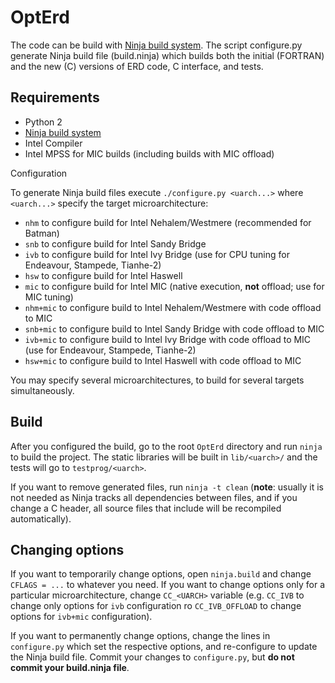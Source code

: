 OptErd
======

The code can be build with [Ninja build system](http://martine.github.io/ninja/). The script configure.py generate Ninja build file (build.ninja) which builds both the initial (FORTRAN) and the new (C) versions of ERD code, C interface, and tests.

Requirements
------------

* Python 2
* [Ninja build system](http://martine.github.io/ninja/)
* Intel Compiler
* Intel MPSS for MIC builds (including builds with MIC offload)

Configuration

To generate Ninja build files execute `./configure.py <uarch...>` where `<uarch...>` specify the target microarchitecture:

* `nhm` to configure build for Intel Nehalem/Westmere (recommended for Batman)
* `snb` to configure build for Intel Sandy Bridge
* `ivb` to configure build for Intel Ivy Bridge (use for CPU tuning for Endeavour, Stampede, Tianhe-2)
* `hsw` to configure build for Intel Haswell
* `mic` to configure build for Intel MIC (native execution, **not** offload; use for MIC tuning)
* `nhm+mic` to configure build to Intel Nehalem/Westmere with code offload to MIC
* `snb+mic` to configure build to Intel Sandy Bridge with code offload to MIC
* `ivb+mic` to configure build to Intel Ivy Bridge with code offload to MIC (use for Endeavour, Stampede, Tianhe-2)
* `hsw+mic` to configure build to Intel Haswell with code offload to MIC

You may specify several microarchitectures, to build for several targets simultaneously.

Build
-----

After you configured the build, go to the root `OptErd` directory and run `ninja` to build the project. The static libraries will be built in `lib/<uarch>/` and the tests will go to `testprog/<uarch>`.

If you want to remove generated files, run `ninja -t clean` (**note**: usually it is not needed as Ninja tracks all dependencies between files, and if you change a C header, all source files that include will be recompiled automatically).

Changing options
----------------

If you want to temporarily change options, open `ninja.build` and change `CFLAGS = ...` to whatever you need. If you want to change options only for a particular microarchitecture, change `CC_<UARCH>` variable (e.g. `CC_IVB` to change only options for `ivb` configuration ro `CC_IVB_OFFLOAD` to change options for `ivb+mic` configuration).

If you want to permanently change options, change the lines in `configure.py` which set the respective options, and re-configure to update the Ninja build file. Commit your changes to `configure.py`,  but **do not commit your build.ninja file**.
